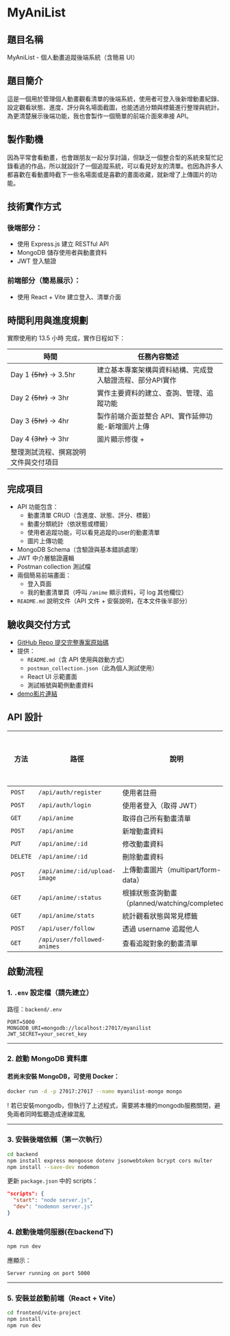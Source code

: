 # MyAniList
## 題目名稱

MyAniList - 個人動畫追蹤後端系統（含簡易 UI）

## 題目簡介

這是一個用於管理個人動畫觀看清單的後端系統，使用者可登入後新增動畫紀錄、設定觀看狀態、進度、評分與名場面截圖，也能透過分類與標籤進行整理與統計。為更清楚展示後端功能，我也會製作一個簡單的前端介面來串接 API。

## 製作動機

因為平常會看動畫，也會跟朋友一起分享討論，但缺乏一個整合型的系統來幫忙記錄看過的作品，所以就設計了一個追蹤系統，可以看見好友的清單。也因為許多人都喜歡在看動畫時截下一些名場面或是喜歡的畫面收藏，就新增了上傳圖片的功能。

## 技術實作方式

### 後端部分：

* 使用 Express.js 建立 RESTful API
* MongoDB 儲存使用者與動畫資料
* JWT 登入驗證

### 前端部分（簡易展示）：

* 使用 React + Vite 建立登入、清單介面

## 時間利用與進度規劃

實際使用約 13.5 小時 完成，實作日程如下：

| 時間            | 任務內容簡述                 |
| ------------- | ---------------------- |
| Day 1 ~~(5hr)~~ -> 3.5hr     | 建立基本專案架構與資料結構、完成登入驗證流程、部分API實作 |
| Day 2 ~~(5hr)~~ -> 3hr     | 實作主要資料的建立、查詢、管理、追蹤功能      |
| Day 3 ~~(5hr)~~ -> 4hr     | 製作前端介面並整合 API、實作延伸功能-新增圖片上傳 |
| Day 4 ~~(3hr)~~ -> 3hr | 圖片顯示修復 +  
整理測試流程、撰寫說明文件與交付項目     |

## 完成項目
* API 功能包含：
  * 動畫清單 CRUD（含進度、狀態、評分、標籤）
  * 動畫分類統計（依狀態或標籤）
  * 使用者追蹤功能，可以看見追蹤的user的動畫清單
  * 圖片上傳功能
* MongoDB Schema（含驗證與基本錯誤處理）
* JWT 中介層驗證邏輯
* Postman collection 測試檔
* 兩個簡易前端畫面：
  * 登入頁面
  * 我的動畫清單頁（呼叫 `/anime` 顯示資料，可 log 其他欄位）
* `README.md` 說明文件（API 文件 + 安裝說明，在本文件後半部分）

## 驗收與交付方式

* [GitHub Repo 提交完整專案原始碼](https://github.com/112121py/MyAniList)
* 提供：
  * `README.md`（含 API 使用與啟動方式）
  * `postman_collection.json`（此為個人測試使用）
  * React UI 示範畫面
  * 測試帳號與範例動畫資料
* [demo影片連結](https://youtu.be/04YBeiEimjI)

## API 設計
| 方法     | 路徑                   | 說明            | 是否需登入 |
| ------ | -------------------- | ------------- | ----- |
| `POST` | `/api/auth/register` | 使用者註冊         | 否     |
| `POST` | `/api/auth/login`    | 使用者登入（取得 JWT） | 否     |
| `GET`    | `/api/anime`                  | 取得自己所有動畫清單                           | 是     |
| `POST`   | `/api/anime`                  | 新增動畫資料                               | 是     |
| `PUT`    | `/api/anime/:id`              | 修改動畫資料                               | 是     |
| `DELETE` | `/api/anime/:id`              | 刪除動畫資料                               | 是     |
| `POST`   | `/api/anime/:id/upload-image` | 上傳動畫圖片（multipart/form-data）          | 是     |
| `GET`    | `/api/anime/:status`          | 根據狀態查詢動畫（planned/watching/completed） | 是     |
| `GET`    | `/api/anime/stats`            | 統計觀看狀態與常見標籤                          | 是     |
| `POST` | `/api/user/follow`          | 透過 username 追蹤他人 | 是     |
| `GET`  | `/api/user/followed-animes` | 查看追蹤對象的動畫清單      | 是     |


## 啟動流程
### 1. `.env` 設定檔（請先建立）

路徑：`backend/.env`

```env
PORT=5000
MONGODB_URI=mongodb://localhost:27017/myanilist
JWT_SECRET=your_secret_key
```

---

### 2. 啟動 MongoDB 資料庫

#### 若尚未安裝 MongoDB，可使用 Docker：

```bash
docker run -d -p 27017:27017 --name myanilist-mongo mongo
```

! 若已安裝mongodb，但執行了上述程式，需要將本機的mongodb服務關閉，避免兩者同時監聽造成連線混亂


---

### 3. 安裝後端依賴（第一次執行）

```bash
cd backend
npm install express mongoose dotenv jsonwebtoken bcrypt cors multer
npm install --save-dev nodemon
```

更新 `package.json` 中的 scripts：

```json
"scripts": {
  "start": "node server.js",
  "dev": "nodemon server.js"
}
```

### 4. 啟動後端伺服器(在backend下)

```bash
npm run dev
```

應顯示：

```
Server running on port 5000
```

---

### 5. 安裝並啟動前端（React + Vite）

```bash
cd frontend/vite-project
npm install
npm run dev
```

